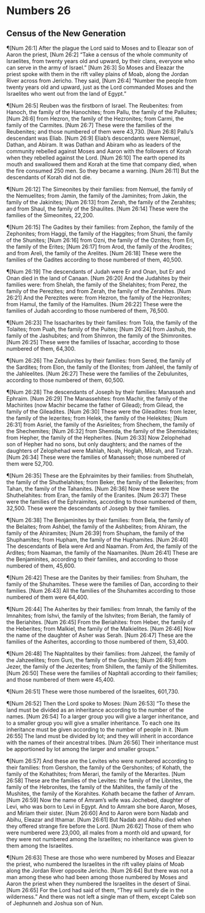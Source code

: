 # Numbers 26

## Census of the New Generation
¶[Num 26:1] After the plague the Lord said to Moses and to Eleazar son of Aaron the priest,
[Num 26:2] “Take a census of the whole community of Israelites, from twenty years old and upward, by their clans, everyone who can serve in the army of Israel.”
[Num 26:3] So Moses and Eleazar the priest spoke with them in the rift valley plains of Moab, along the Jordan River across from Jericho. They said,
[Num 26:4] “Number the people from twenty years old and upward, just as the Lord commanded Moses and the Israelites who went out from the land of Egypt.”

¶[Num 26:5] Reuben was the firstborn of Israel. The Reubenites: from Hanoch, the family of the Hanochites; from Pallu, the family of the Palluites;
[Num 26:6] from Hezron, the family of the Hezronites; from Carmi, the family of the Carmites.
[Num 26:7] These were the families of the Reubenites; and those numbered of them were 43,730.
[Num 26:8] Pallu’s descendant was Eliab.
[Num 26:9] Eliab’s descendants were Nemuel, Dathan, and Abiram. It was Dathan and Abiram who as leaders of the community rebelled against Moses and Aaron with the followers of Korah when they rebelled against the Lord.
[Num 26:10] The earth opened its mouth and swallowed them and Korah at the time that company died, when the fire consumed 250 men. So they became a warning.
[Num 26:11] But the descendants of Korah did not die.

¶[Num 26:12] The Simeonites by their families: from Nemuel, the family of the Nemuelites; from Jamin, the family of the Jaminites; from Jakin, the family of the Jakinites;
[Num 26:13] from Zerah, the family of the Zerahites; and from Shaul, the family of the Shaulites.
[Num 26:14] These were the families of the Simeonites, 22,200.

¶[Num 26:15] The Gadites by their families: from Zephon, the family of the Zephonites; from Haggi, the family of the Haggites; from Shuni, the family of the Shunites;
[Num 26:16] from Ozni, the family of the Oznites; from Eri, the family of the Erites;
[Num 26:17] from Arod, the family of the Arodites; and from Areli, the family of the Arelites.
[Num 26:18] These were the families of the Gadites according to those numbered of them, 40,500.

¶[Num 26:19] The descendants of Judah were Er and Onan, but Er and Onan died in the land of Canaan.
[Num 26:20] And the Judahites by their families were: from Shelah, the family of the Shelahites; from Perez, the family of the Perezites; and from Zerah, the family of the Zerahites.
[Num 26:21] And the Perezites were: from Hezron, the family of the Hezronites; from Hamul, the family of the Hamulites.
[Num 26:22] These were the families of Judah according to those numbered of them, 76,500.

¶[Num 26:23] The Issacharites by their families: from Tola, the family of the Tolaites; from Puah, the family of the Puites;
[Num 26:24] from Jashub, the family of the Jashubites; and from Shimron, the family of the Shimronites.
[Num 26:25] These were the families of Issachar, according to those numbered of them, 64,300.

¶[Num 26:26] The Zebulunites by their families: from Sered, the family of the Sardites; from Elon, the family of the Elonites; from Jahleel, the family of the Jahleelites.
[Num 26:27] These were the families of the Zebulunites, according to those numbered of them, 60,500.

¶[Num 26:28] The descendants of Joseph by their families: Manasseh and Ephraim.
[Num 26:29] The Manassehites: from Machir, the family of the Machirites (now Machir became the father of Gilead); from Gilead, the family of the Gileadites.
[Num 26:30] These were the Gileadites: from Iezer, the family of the Iezerites; from Helek, the family of the Helekites;
[Num 26:31] from Asriel, the family of the Asrielites; from Shechem, the family of the Shechemites;
[Num 26:32] from Shemida, the family of the Shemidaites; from Hepher, the family of the Hepherites.
[Num 26:33] Now Zelophehad son of Hepher had no sons, but only daughters; and the names of the daughters of Zelophehad were Mahlah, Noah, Hoglah, Milcah, and Tirzah.
[Num 26:34] These were the families of Manasseh; those numbered of them were 52,700.

¶[Num 26:35] These are the Ephraimites by their families: from Shuthelah, the family of the Shuthelahites; from Beker, the family of the Bekerites; from Tahan, the family of the Tahanites.
[Num 26:36] Now these were the Shuthelahites: from Eran, the family of the Eranites.
[Num 26:37] These were the families of the Ephraimites, according to those numbered of them, 32,500. These were the descendants of Joseph by their families.

¶[Num 26:38] The Benjaminites by their families: from Bela, the family of the Belaites; from Ashbel, the family of the Ashbelites; from Ahiram, the family of the Ahiramites;
[Num 26:39] from Shupham, the family of the Shuphamites; from Hupham, the family of the Huphamites.
[Num 26:40] The descendants of Bela were Ard and Naaman. From Ard, the family of the Ardites; from Naaman, the family of the Naamanites.
[Num 26:41] These are the Benjaminites, according to their families, and according to those numbered of them, 45,600.

¶[Num 26:42] These are the Danites by their families: from Shuham, the family of the Shuhamites. These were the families of Dan, according to their families.
[Num 26:43] All the families of the Shuhamites according to those numbered of them were 64,400.

¶[Num 26:44] The Asherites by their families: from Imnah, the family of the Imnahites; from Ishvi, the family of the Ishvites; from Beriah, the family of the Beriahites.
[Num 26:45] From the Beriahites: from Heber, the family of the Heberites; from Malkiel, the family of the Malkielites.
[Num 26:46] Now the name of the daughter of Asher was Serah.
[Num 26:47] These are the families of the Asherites, according to those numbered of them, 53,400.

¶[Num 26:48] The Naphtalites by their families: from Jahzeel, the family of the Jahzeelites; from Guni, the family of the Gunites;
[Num 26:49] from Jezer, the family of the Jezerites; from Shillem, the family of the Shillemites.
[Num 26:50] These were the families of Naphtali according to their families; and those numbered of them were 45,400.

¶[Num 26:51] These were those numbered of the Israelites, 601,730.

¶[Num 26:52] Then the Lord spoke to Moses:
[Num 26:53] “To these the land must be divided as an inheritance according to the number of the names.
[Num 26:54] To a larger group you will give a larger inheritance, and to a smaller group you will give a smaller inheritance. To each one its inheritance must be given according to the number of people in it.
[Num 26:55] The land must be divided by lot; and they will inherit in accordance with the names of their ancestral tribes.
[Num 26:56] Their inheritance must be apportioned by lot among the larger and smaller groups.”

¶[Num 26:57] And these are the Levites who were numbered according to their families: from Gershon, the family of the Gershonites; of Kohath, the family of the Kohathites; from Merari, the family of the Merarites.
[Num 26:58] These are the families of the Levites: the family of the Libnites, the family of the Hebronites, the family of the Mahlites, the family of the Mushites, the family of the Korahites. Kohath became the father of Amram.
[Num 26:59] Now the name of Amram’s wife was Jochebed, daughter of Levi, who was born to Levi in Egypt. And to Amram she bore Aaron, Moses, and Miriam their sister.
[Num 26:60] And to Aaron were born Nadab and Abihu, Eleazar and Ithamar.
[Num 26:61] But Nadab and Abihu died when they offered strange fire before the Lord.
[Num 26:62] Those of them who were numbered were 23,000, all males from a month old and upward, for they were not numbered among the Israelites; no inheritance was given to them among the Israelites.

¶[Num 26:63] These are those who were numbered by Moses and Eleazar the priest, who numbered the Israelites in the rift valley plains of Moab along the Jordan River opposite Jericho.
[Num 26:64] But there was not a man among these who had been among those numbered by Moses and Aaron the priest when they numbered the Israelites in the desert of Sinai.
[Num 26:65] For the Lord had said of them, “They will surely die in the wilderness.” And there was not left a single man of them, except Caleb son of Jephunneh and Joshua son of Nun.
